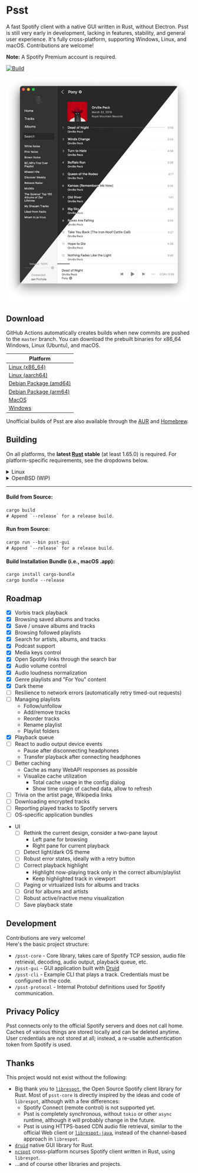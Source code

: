 # Psst

A fast Spotify client with a native GUI written in Rust, without Electron.
Psst is still very early in development, lacking in features, stability, and general user experience.
It's fully cross-platform, supporting Windows, Linux, and macOS.
Contributions are welcome!

**Note:** A Spotify Premium account is required.

[![Build](https://github.com/jpochyla/psst/actions/workflows/build.yml/badge.svg)](https://github.com/jpochyla/psst/actions)

![Screenshot](./psst-gui/assets/screenshot.png)

## Download

GitHub Actions automatically creates builds when new commits are pushed to the `master` branch.
You can download the prebuilt binaries for x86_64 Windows, Linux (Ubuntu), and macOS.

| Platform                                                                                                            |
| ------------------------------------------------------------------------------------------------------------------- |
| [Linux (x86_64)](https://nightly.link/jpochyla/psst/workflows/build/master/psst-gui-x86_64-unknown-linux-gnu.zip)   |
| [Linux (aarch64)](https://nightly.link/jpochyla/psst/workflows/build/master/psst-gui-aarch64-unknown-linux-gnu.zip) |
| [Debian Package (amd64)](https://nightly.link/jpochyla/psst/workflows/build/master/psst-deb-amd64.zip)              |
| [Debian Package (arm64)](https://nightly.link/jpochyla/psst/workflows/build/master/psst-deb-arm64.zip)              |
| [MacOS](https://nightly.link/jpochyla/psst/workflows/build/master/Psst.dmg.zip)                                     |
| [Windows](https://nightly.link/jpochyla/psst/workflows/build/master/Psst.exe.zip)                                   |

Unofficial builds of Psst are also available through the [AUR](https://aur.archlinux.org/packages/psst-git) and [Homebrew](https://formulae.brew.sh/cask/psst).

## Building

On all platforms, the **latest [Rust](https://rustup.rs/) stable** (at least 1.65.0) is required.
For platform-specific requirements, see the dropdowns below.

<details>
<summary>Linux</summary>

Our user-interface library, Druid, has two possible backends on Linux: GTK and pure X11, with a Wayland backend in the works.
The default Linux backend is GTK.
Before building on Linux, make sure the required dependencies are installed.

#### Debian/Ubuntu:

```shell
sudo apt-get install libssl-dev libgtk-3-dev libcairo2-dev libasound2-dev
```

#### RHEL/Fedora:

```shell
sudo dnf install openssl-devel gtk3-devel cairo-devel alsa-lib-devel
```

</details>

<details>
<summary>OpenBSD (WIP)</summary>

OpenBSD support is still a WIP, and things will likely not function as intended.
Similar to Linux, Druid defaults to GTK while also providing a pure X11 backend.
Furthermore, bindgen must be able to find LLVM through the expected environment variable.
Only OpenBSD/amd64 has been tested so far.

```shell
doas pkg_add gtk+3 cairo llvm
export LIBCLANG_PATH=/usr/local/lib
```

In case rustc(1) fails building bigger crates

```shell
memory allocation of xxxx bytes failed
error: could not compile `gtk`
Caused by:
  process didn't exit successfully: `rustc --crate-name gtk [...]` (signal: 6, SIGABRT: process abort signal)
warning: build failed, waiting for other jobs to finish...
```

try increasing your user's maximum heap size:

```shell
ulimit -d $(( 2 * `ulimit -d` ))
```

</details>

---

#### Build from Source:

```shell
cargo build
# Append `--release` for a release build.
```

#### Run from Source:

```shell
cargo run --bin psst-gui
# Append `--release` for a release build.
```

#### Build Installation Bundle (i.e., macOS .app):

```shell
cargo install cargo-bundle
cargo bundle --release
```

## Roadmap

- [x] Vorbis track playback
- [x] Browsing saved albums and tracks
- [x] Save / unsave albums and tracks
- [x] Browsing followed playlists
- [x] Search for artists, albums, and tracks
- [x] Podcast support
- [x] Media keys control
- [x] Open Spotify links through the search bar
- [x] Audio volume control
- [x] Audio loudness normalization
- [x] Genre playlists and "For You" content
- [x] Dark theme
- [ ] Resilience to network errors (automatically retry timed-out requests)
- [ ] Managing playlists
  - Follow/unfollow
  - Add/remove tracks
  - Reorder tracks
  - Rename playlist
  - Playlist folders
- [x] Playback queue
- [ ] React to audio output device events
  - Pause after disconnecting headphones
  - Transfer playback after connecting headphones
- [ ] Better caching
  - Cache as many WebAPI responses as possible
  - Visualize cache utilization
    - Total cache usage in the config dialog
    - Show time origin of cached data, allow to refresh
- [ ] Trivia on the artist page, Wikipedia links
- [ ] Downloading encrypted tracks
- [ ] Reporting played tracks to Spotify servers
- [ ] OS-specific application bundles
- UI
  - [ ] Rethink the current design, consider a two-pane layout
    - Left pane for browsing
    - Right pane for current playback
  - [ ] Detect light/dark OS theme
  - [ ] Robust error states, ideally with a retry button
  - [ ] Correct playback highlight
    - Highlight now-playing track only in the correct album/playlist
    - Keep highlighted track in viewport
  - [ ] Paging or virtualized lists for albums and tracks
  - [ ] Grid for albums and artists
  - [ ] Robust active/inactive menu visualization
  - [ ] Save playback state

## Development

Contributions are very welcome!  
Here's the basic project structure:

- `/psst-core` - Core library, takes care of Spotify TCP session, audio file retrieval, decoding, audio output, playback queue, etc.
- `/psst-gui` - GUI application built with [Druid](https://github.com/linebender/druid)
- `/psst-cli` - Example CLI that plays a track. Credentials must be configured in the code.
- `/psst-protocol` - Internal Protobuf definitions used for Spotify communication.

## Privacy Policy

Psst connects only to the official Spotify servers and does not call home.
Caches of various things are stored locally and can be deleted anytime.
User credentials are not stored at all; instead, a re-usable authentication token from Spotify is used.

## Thanks

This project would not exist without the following:

- Big thank you to [`librespot`](https://github.com/librespot-org/librespot), the Open Source Spotify client library for Rust. Most of `psst-core` is directly inspired by the ideas and code of `librespot`, although with a few differences:
  - Spotify Connect (remote control) is not supported yet.
  - Psst is completely synchronous, without `tokio` or other `async` runtime, although it will probably change in the future.
  - Psst is using HTTPS-based CDN audio file retrieval, similar to the official Web client or [`librespot-java`](https://github.com/librespot-org/librespot-java), instead of the channel-based approach in `librespot`.
- [`druid`](https://github.com/linebender/druid) native GUI library for Rust.
- [`ncspot`](https://github.com/hrkfdn/ncspot) cross-platform ncurses Spotify client written in Rust, using `librespot`.
- ...and of course other libraries and projects.
